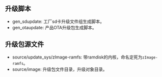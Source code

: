 升级脚本
--------

* gen_sdupdate: 工厂sd卡升级文件组生成脚本。
* gen_otaupdate: 产品OTA升级包生成脚本。

升级包源文件
------------

- source/update_sys/zImage-ramfs: 带ramdisk的内核，命名定死为`zImage-ramfs`。
- source/image: 升级包文件目录，升级对象目录。
